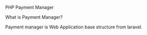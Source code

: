 PHP Payment Manager

What is Payment Manager?

Payment manager is Web Application base structure from laravel.
